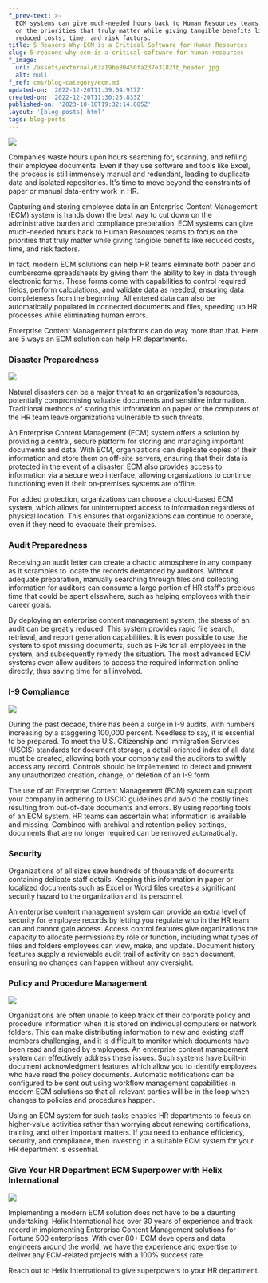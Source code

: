 ```yaml
---
f_prev-text: >-
  ECM systems can give much-needed hours back to Human Resources teams to focus
  on the priorities that truly matter while giving tangible benefits like
  reduced costs, time, and risk factors.
title: 5 Reasons Why ECM is a Critical Software for Human Resources
slug: 5-reasons-why-ecm-is-a-critical-software-for-human-resources
f_image:
  url: /assets/external/63a19be80450fa237e3182fb_header.jpg
  alt: null
f_ref: cms/blog-category/ecm.md
updated-on: '2022-12-20T11:39:04.917Z'
created-on: '2022-12-20T11:30:25.833Z'
published-on: '2023-10-18T19:32:14.085Z'
layout: '[blog-posts].html'
tags: blog-posts
---
```


![](/assets/external/63a19be80450fa237e3182fb_header.jpg)

Companies waste hours upon hours searching for, scanning, and refiling their employee documents. Even if they use software and tools like Excel, the process is still immensely manual and redundant, leading to duplicate data and isolated repositories. It's time to move beyond the constraints of paper or manual data-entry work in HR.

Capturing and storing employee data in an Enterprise Content Management (ECM) system is hands down the best way to cut down on the administrative burden and compliance preparation. ECM systems can give much-needed hours back to Human Resources teams to focus on the priorities that truly matter while giving tangible benefits like reduced costs, time, and risk factors.

In fact, modern ECM solutions can help HR teams eliminate both paper and cumbersome spreadsheets by giving them the ability to key in data through electronic forms. These forms come with capabilities to control required fields, perform calculations, and validate data as needed, ensuring data completeness from the beginning. All entered data can also be automatically populated in connected documents and files, speeding up HR processes while eliminating human errors.

Enterprise Content Management platforms can do way more than that. Here are 5 ways an ECM solution can help HR departments.

### Disaster Preparedness

![](/assets/external/63a19c9b8af471385ba50130_in-01.jpg)

Natural disasters can be a major threat to an organization's resources, potentially compromising valuable documents and sensitive information. Traditional methods of storing this information on paper or the computers of the HR team leave organizations vulnerable to such threats.

An Enterprise Content Management (ECM) system offers a solution by providing a central, secure platform for storing and managing important documents and data. With ECM, organizations can duplicate copies of their information and store them on off-site servers, ensuring that their data is protected in the event of a disaster. ECM also provides access to information via a secure web interface, allowing organizations to continue functioning even if their on-premises systems are offline.

For added protection, organizations can choose a cloud-based ECM system, which allows for uninterrupted access to information regardless of physical location. This ensures that organizations can continue to operate, even if they need to evacuate their premises.

### Audit Preparedness

Receiving an audit letter can create a chaotic atmosphere in any company as it scrambles to locate the records demanded by auditors. Without adequate preparation, manually searching through files and collecting information for auditors can consume a large portion of HR staff's precious time that could be spent elsewhere, such as helping employees with their career goals.

By deploying an enterprise content management system, the stress of an audit can be greatly reduced. This system provides rapid file search, retrieval, and report generation capabilities. It is even possible to use the system to spot missing documents, such as I-9s for all employees in the system, and subsequently remedy the situation. The most advanced ECM systems even allow auditors to access the required information online directly, thus saving time for all involved.

### I-9 Compliance

![](/assets/external/63a19d14100c7c04a65837ba_in-02.jpg)

During the past decade, there has been a surge in I-9 audits, with numbers increasing by a staggering 100,000 percent. Needless to say, it is essential to be prepared. To meet the U.S. Citizenship and Immigration Services (USCIS) standards for document storage, a detail-oriented index of all data must be created, allowing both your company and the auditors to swiftly access any record. Controls should be implemented to detect and prevent any unauthorized creation, change, or deletion of an I-9 form. 

The use of an Enterprise Content Management (ECM) system can support your company in adhering to USCIC guidelines and avoid the costly fines resulting from out-of-date documents and errors. By using reporting tools of an ECM system, HR teams can ascertain what information is available and missing. Combined with archival and retention policy settings, documents that are no longer required can be removed automatically.

### Security

Organizations of all sizes save hundreds of thousands of documents containing delicate staff details. Keeping this information in paper or localized documents such as Excel or Word files creates a significant security hazard to the organization and its personnel.

An enterprise content management system can provide an extra level of security for employee records by letting you regulate who in the HR team can and cannot gain access. Access control features give organizations the capacity to allocate permissions by role or function, including what types of files and folders employees can view, make, and update. Document history features supply a reviewable audit trail of activity on each document, ensuring no changes can happen without any oversight.

### Policy and Procedure Management

![](/assets/external/63a19d14100c7c04a65837ba_in-02.jpg)

Organizations are often unable to keep track of their corporate policy and procedure information when it is stored on individual computers or network folders. This can make distributing information to new and existing staff members challenging, and it is difficult to monitor which documents have been read and signed by employees. An enterprise content management system can effectively address these issues. Such systems have built-in document acknowledgment features which allow you to identify employees who have read the policy documents. Automatic notifications can be configured to be sent out using workflow management capabilities in modern ECM solutions so that all relevant parties will be in the loop when changes to policies and procedures happen.

Using an ECM system for such tasks enables HR departments to focus on higher-value activities rather than worrying about renewing certifications, training, and other important matters. If you need to enhance efficiency, security, and compliance, then investing in a suitable ECM system for your HR department is essential.  

### Give Your HR Department ECM Superpower with Helix International

![](/assets/external/63a19d34caf10ca89f99522e_in-04.jpg)

Implementing a modern ECM solution does not have to be a daunting undertaking. Helix International has over 30 years of experience and track record in implementing Enterprise Content Management solutions for Fortune 500 enterprises. With over 80+ ECM developers and data engineers around the world, we have the experience and expertise to deliver any ECM-related projects with a 100% success rate.

  

Reach out to Helix International to give superpowers to your HR department.

‍

